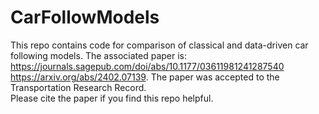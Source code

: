 # CarFollowModels
This repo contains code for comparison of classical and data-driven car following models. 
The associated paper is: https://journals.sagepub.com/doi/abs/10.1177/03611981241287540 
https://arxiv.org/abs/2402.07139. 
The paper was accepted to the Transportation Research Record.  
Please cite the paper if you find this repo helpful.
